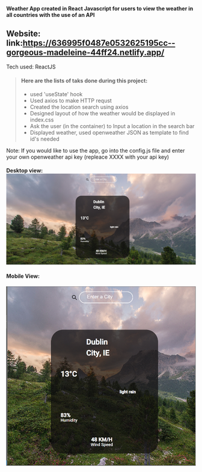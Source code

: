 #### Weather App created in React Javascript for users to view the weather in all countries with the use of an API
## Website: link:https://636995f0487e0532625195cc--gorgeous-madeleine-44ff24.netlify.app/
Tech used: ReactJS
	
> ####	Here are the lists of taks done during this project:
> - used 'useState' hook
> - Used axios to make HTTP requst  
> - Created the location search using axios
> - Designed layout of how the weather would be displayed in index.css
> - Ask the user (in the container) to Input a location in the search bar
> - Displayed weather, used openweather JSON as template to find id's needed

Note: If you would like to use the app, go into the config.js file and enter your own openweather api key (repleace XXXX with your api key)

#### Desktop view: ![Desktop View](weather-app/src/assets/viewdesktop.png)

#### Mobile View:
![Mobile View](weather-app/src/assets/viewmobile.png)


